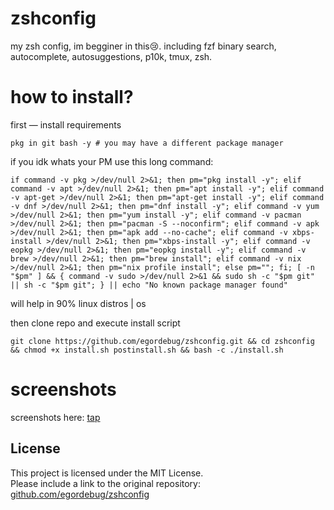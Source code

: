 # zshconfig
my zsh config, im begginer in this😢. including fzf binary search, autocomplete, autosuggestions, p10k, tmux, zsh.

# how to install?
first — install requirements 
```shell
pkg in git bash -y # you may have a different package manager
```
if you idk whats your PM use this long command:
```shell
if command -v pkg >/dev/null 2>&1; then pm="pkg install -y"; elif command -v apt >/dev/null 2>&1; then pm="apt install -y"; elif command -v apt-get >/dev/null 2>&1; then pm="apt-get install -y"; elif command -v dnf >/dev/null 2>&1; then pm="dnf install -y"; elif command -v yum >/dev/null 2>&1; then pm="yum install -y"; elif command -v pacman >/dev/null 2>&1; then pm="pacman -S --noconfirm"; elif command -v apk >/dev/null 2>&1; then pm="apk add --no-cache"; elif command -v xbps-install >/dev/null 2>&1; then pm="xbps-install -y"; elif command -v eopkg >/dev/null 2>&1; then pm="eopkg install -y"; elif command -v brew >/dev/null 2>&1; then pm="brew install"; elif command -v nix >/dev/null 2>&1; then pm="nix profile install"; else pm=""; fi; [ -n "$pm" ] && { command -v sudo >/dev/null 2>&1 && sudo sh -c "$pm git" || sh -c "$pm git"; } || echo "No known package manager found"
```
will help in 90% linux distros | os

then clone repo and execute install script
```shell
git clone https://github.com/egordebug/zshconfig.git && cd zshconfig && chmod +x install.sh postinstall.sh && bash -c ./install.sh
```
# screenshots
screenshots here: [tap](egordebug.github.io/zshconfig)
## License

This project is licensed under the MIT License.  
Please include a link to the original repository: [github.com/egordebug/zshconfig](https://github.com/egordebug/zshconfig)
